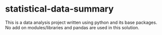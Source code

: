 # statistical-data-summary
This is a data analysis project written using python and its base packages.
No add on modules/libraries and pandas are used in this solution.
